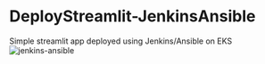 # DeployStreamlit-JenkinsAnsible
Simple streamlit app deployed using Jenkins/Ansible on EKS 
![jenkins-ansible](jenkins)
